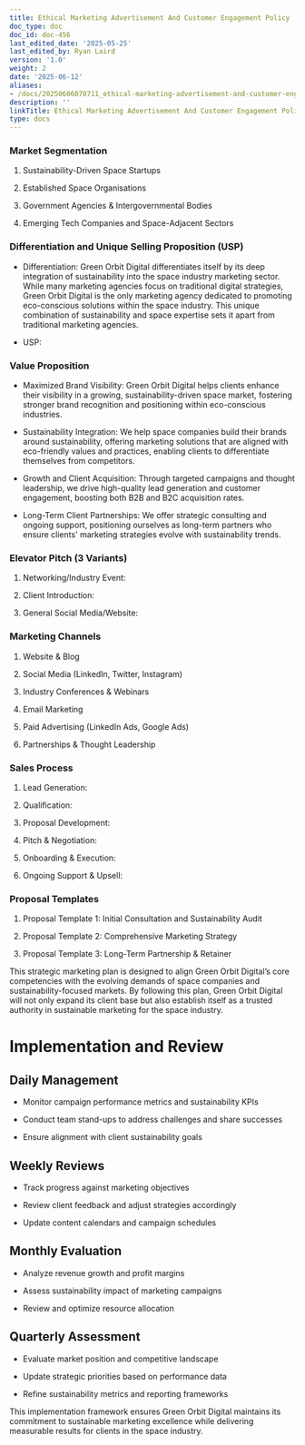 ```yaml
---
title: Ethical Marketing Advertisement And Customer Engagement Policy
doc_type: doc
doc_id: doc-456
last_edited_date: '2025-05-25'
last_edited_by: Ryan Laird
version: '1.0'
weight: 2
date: '2025-06-12'
aliases:
- /docs/20250606070711_ethical-marketing-advertisement-and-customer-engagement-policy_1_1/
description: ''
linkTitle: Ethical Marketing Advertisement And Customer Engagement Policy
type: docs
---
```


<!-- Unsupported block type: divider -->

### Market Segmentation

1. Sustainability-Driven Space Startups

1. Established Space Organisations

1. Government Agencies & Intergovernmental Bodies

1. Emerging Tech Companies and Space-Adjacent Sectors

<!-- Unsupported block type: divider -->

### Differentiation and Unique Selling Proposition (USP)

- Differentiation: Green Orbit Digital differentiates itself by its deep integration of sustainability into the space industry marketing sector. While many marketing agencies focus on traditional digital strategies, Green Orbit Digital is the only marketing agency dedicated to promoting eco-conscious solutions within the space industry. This unique combination of sustainability and space expertise sets it apart from traditional marketing agencies.

- USP:

<!-- Unsupported block type: divider -->

### Value Proposition

- Maximized Brand Visibility: Green Orbit Digital helps clients enhance their visibility in a growing, sustainability-driven space market, fostering stronger brand recognition and positioning within eco-conscious industries.

- Sustainability Integration: We help space companies build their brands around sustainability, offering marketing solutions that are aligned with eco-friendly values and practices, enabling clients to differentiate themselves from competitors.

- Growth and Client Acquisition: Through targeted campaigns and thought leadership, we drive high-quality lead generation and customer engagement, boosting both B2B and B2C acquisition rates.

- Long-Term Client Partnerships: We offer strategic consulting and ongoing support, positioning ourselves as long-term partners who ensure clients' marketing strategies evolve with sustainability trends.

<!-- Unsupported block type: divider -->

### Elevator Pitch (3 Variants)

1. Networking/Industry Event:

1. Client Introduction:

1. General Social Media/Website:

<!-- Unsupported block type: divider -->

### Marketing Channels

1. Website & Blog

1. Social Media (LinkedIn, Twitter, Instagram)

1. Industry Conferences & Webinars

1. Email Marketing

1. Paid Advertising (LinkedIn Ads, Google Ads)

1. Partnerships & Thought Leadership

<!-- Unsupported block type: divider -->

### Sales Process

1. Lead Generation:

1. Qualification:

1. Proposal Development:

1. Pitch & Negotiation:

1. Onboarding & Execution:

1. Ongoing Support & Upsell:

<!-- Unsupported block type: divider -->

### Proposal Templates

1. Proposal Template 1: Initial Consultation and Sustainability Audit

1. Proposal Template 2: Comprehensive Marketing Strategy

1. Proposal Template 3: Long-Term Partnership & Retainer

<!-- Unsupported block type: divider -->

This strategic marketing plan is designed to align Green Orbit Digital’s core competencies with the evolving demands of space companies and sustainability-focused markets. By following this plan, Green Orbit Digital will not only expand its client base but also establish itself as a trusted authority in sustainable marketing for the space industry.



# Implementation and Review

## Daily Management

- Monitor campaign performance metrics and sustainability KPIs

- Conduct team stand-ups to address challenges and share successes

- Ensure alignment with client sustainability goals

## Weekly Reviews

- Track progress against marketing objectives

- Review client feedback and adjust strategies accordingly

- Update content calendars and campaign schedules

## Monthly Evaluation

- Analyze revenue growth and profit margins

- Assess sustainability impact of marketing campaigns

- Review and optimize resource allocation

## Quarterly Assessment

- Evaluate market position and competitive landscape

- Update strategic priorities based on performance data

- Refine sustainability metrics and reporting frameworks

This implementation framework ensures Green Orbit Digital maintains its commitment to sustainable marketing excellence while delivering measurable results for clients in the space industry.
